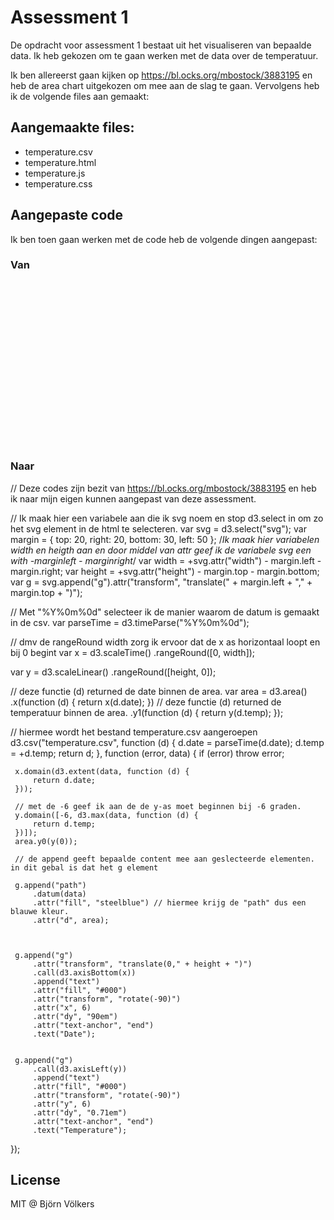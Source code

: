 # Assessment 1

De opdracht voor assessment 1 bestaat uit het visualiseren van bepaalde data. Ik heb gekozen om te gaan werken met de data over de temperatuur. 

Ik ben allereerst gaan kijken op https://bl.ocks.org/mbostock/3883195 en heb de area chart uitgekozen om mee aan de slag te gaan. Vervolgens heb ik de volgende files aan gemaakt:

## Aangemaakte files:
- temperature.csv	
- temperature.html	
- temperature.js
- temperature.css

## Aangepaste code
Ik ben toen gaan werken met de code heb de volgende dingen aangepast:

### Van
<!DOCTYPE html>
<svg width="960" height="500"></svg>
<script src="https://d3js.org/d3.v4.min.js"></script>
<script>

var svg = d3.select("svg"),
    margin = {top: 20, right: 20, bottom: 30, left: 50},
    width = +svg.attr("width") - margin.left - margin.right,
    height = +svg.attr("height") - margin.top - margin.bottom,
    g = svg.append("g").attr("transform", "translate(" + margin.left + "," + margin.top + ")");

var parseTime = d3.timeParse("%d-%b-%y");

var x = d3.scaleTime()
    .rangeRound([0, width]);

var y = d3.scaleLinear()
    .rangeRound([height, 0]);

var area = d3.area()
    .x(function(d) { return x(d.date); })
    .y1(function(d) { return y(d.close); });

d3.tsv("data.tsv", function(d) {
  d.date = parseTime(d.date);
  d.close = +d.close;
  return d;
}, function(error, data) {
  if (error) throw error;

  x.domain(d3.extent(data, function(d) { return d.date; }));
  y.domain([0, d3.max(data, function(d) { return d.close; })]);
  area.y0(y(0));

  g.append("path")
      .datum(data)
      .attr("fill", "steelblue")
      .attr("d", area);

  g.append("g")
      .attr("transform", "translate(0," + height + ")")
      .call(d3.axisBottom(x));

  g.append("g")
      .call(d3.axisLeft(y))
    .append("text")
      .attr("fill", "#000")
      .attr("transform", "rotate(-90)")
      .attr("y", 6)
      .attr("dy", "0.71em")
      .attr("text-anchor", "end")
      .text("Price ($)");
});

</script>

### Naar

// Deze codes zijn bezit van https://bl.ocks.org/mbostock/3883195 en heb ik naar mijn eigen kunnen aangepast van deze assessment.

// Ik maak hier een variabele aan die ik svg noem en stop d3.select in om zo het svg element in de html te selecteren.
var svg = d3.select("svg");
var margin = {
     top: 20,
     right: 20,
     bottom: 30,
     left: 50
 };
/*Ik maak hier variabelen width en heigth aan en door middel van attr geef ik de variabele svg een with -marginleft - marginright*/
 var width = +svg.attr("width") - margin.left - margin.right;
 var height = +svg.attr("height") - margin.top - margin.bottom;
 var g = svg.append("g").attr("transform", "translate(" + margin.left + "," + margin.top + ")");

// Met "%Y%0m%0d" selecteer ik de manier waarom de datum is gemaakt in de csv.
var parseTime = d3.timeParse("%Y%0m%0d");


// dmv de rangeRound width zorg ik ervoor dat de x as horizontaal loopt en bij 0 begint
 var x = d3.scaleTime()
     .rangeRound([0, width]);

 var y = d3.scaleLinear()
     .rangeRound([height, 0]);

// deze functie (d) returned de date binnen de area.
 var area = d3.area()
     .x(function (d) {
         return x(d.date);
     })
 // deze functie (d) returned de temperatuur binnen de area.
     .y1(function (d) {
         return y(d.temp);
     });


// hiermee wordt het bestand temperature.csv aangeroepen
 d3.csv("temperature.csv", function (d) {
     d.date = parseTime(d.date);
     d.temp = +d.temp;
     return d;
 }, function (error, data) {
     if (error) throw error;

     x.domain(d3.extent(data, function (d) {
         return d.date;
     }));
     
     // met de -6 geef ik aan de de y-as moet beginnen bij -6 graden.
     y.domain([-6, d3.max(data, function (d) {
         return d.temp;
     })]);
     area.y0(y(0));
     
     // de append geeft bepaalde content mee aan geslecteerde elementen. in dit gebal is dat het g element

     g.append("path")
         .datum(data)
         .attr("fill", "steelblue") // hiermee krijg de "path" dus een blauwe kleur. 
         .attr("d", area);


     
     g.append("g")
         .attr("transform", "translate(0," + height + ")")
         .call(d3.axisBottom(x))
         .append("text")
         .attr("fill", "#000")
         .attr("transform", "rotate(-90)")
         .attr("x", 6)
         .attr("dy", "90em")
         .attr("text-anchor", "end")
         .text("Date");


     g.append("g")
         .call(d3.axisLeft(y))
         .append("text")
         .attr("fill", "#000")
         .attr("transform", "rotate(-90)")
         .attr("y", 6)
         .attr("dy", "0.71em")
         .attr("text-anchor", "end")
         .text("Temperature");
 });
 
 
 ## License
 
 MIT @ Björn Völkers
